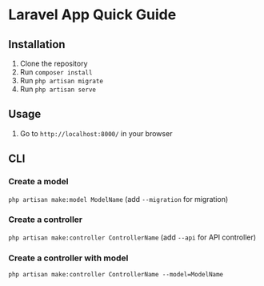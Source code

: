 # Laravel App Quick Guide

## Installation

1. Clone the repository
2. Run `composer install`
3. Run `php artisan migrate`
4. Run `php artisan serve`

## Usage

1. Go to `http://localhost:8000/` in your browser

## CLI

### Create a model

`php artisan make:model ModelName` (add `--migration` for migration)

### Create a controller

`php artisan make:controller ControllerName` (add `--api` for API controller)

### Create a controller with model

`php artisan make:controller ControllerName --model=ModelName`
